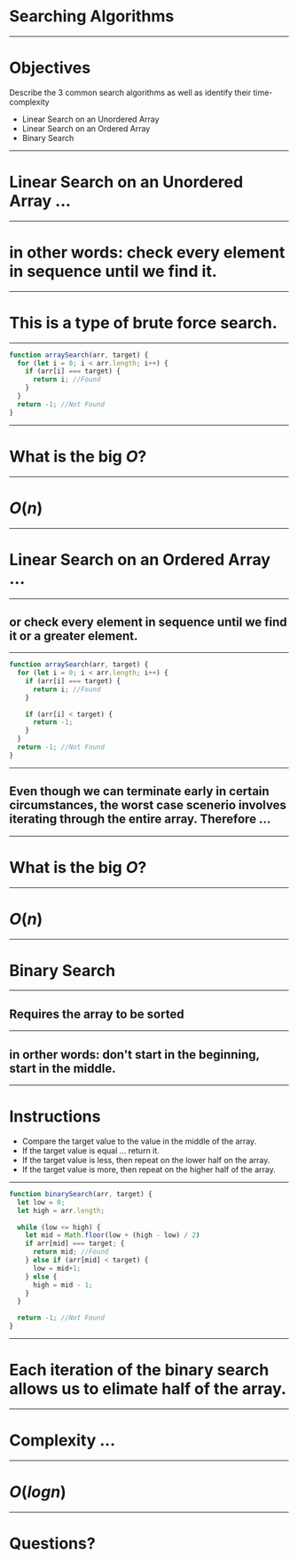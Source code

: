 # Searching Algorithms

---

# Objectives

Describe the 3 common search algorithms as well as identify their time-complexity

- Linear Search on an Unordered Array
- Linear Search on an Ordered Array
- Binary Search

---

# Linear Search on an Unordered Array ...

---

# in other words: check every element in sequence until we find it.

---

# This is a type of brute force search.

---

```javascript
function arraySearch(arr, target) {
  for (let i = 0; i < arr.length; i++) {
    if (arr[i] === target) {
      return i; //Found
    }
  }
  return -1; //Not Found
}
```

---

# What is the big $O$?

---

# $O(n)$

---

# Linear Search on an Ordered Array ...

---

## or check every element in sequence until we find it or a greater element.

---

```javascript
function arraySearch(arr, target) {
  for (let i = 0; i < arr.length; i++) {
    if (arr[i] === target) {
      return i; //Found
    }
    
    if (arr[i] < target) {
      return -1;
    }
  }
  return -1; //Not Found
}
```

---

## Even though we can terminate early in certain circumstances, the worst case scenerio involves iterating through the entire array.  Therefore ...

---

# What is the big $O$?

---

# $O(n)$

---

# Binary Search

---

## Requires the array to be sorted

---

## in orther words: don't start in the beginning, start in the middle.

---

# Instructions

- Compare the target value to the value in the middle of the array.
- If the target value is equal … return it.
- If the target value is less, then repeat on the lower half on the array.
- If the target value is more, then repeat on the higher half of the array.

---

```javascript
function binarySearch(arr, target) {
  let low = 0;
  let high = arr.length;
  
  while (low <= high) {
    let mid = Math.floor(low + (high - low) / 2)
    if arr[mid] === target; {
      return mid; //Found
    } else if (arr[mid] < target) {
      low = mid+1; 
    } else {
      high = mid - 1;
    }
  }
  
  return -1; //Not Found
}
```

---

# Each iteration of the binary search allows us to elimate half of the array.

---

# Complexity ...

---

# $O(log n)$

---

# Questions?


